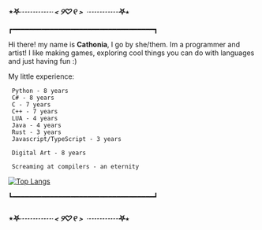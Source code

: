 ###    		⋆⛧*┈┈┈┈﹤୨♡୧﹥ ┈┈┈┈*⛧⋆
┏━━━━━━━━━━━━━━━━━━━━━━━━━━━━━━━━━━┓
 
 Hi there! my name is **Cathonia**, I go by she/them.
 Im a programmer and artist! I like making games, 
 exploring cool things you can do with languages and just having fun :)
 
 My little experience:
 ```
  Python - 8 years 
  C# - 8 years 
  C - 7 years 
  C++ - 7 years 
  LUA - 4 years
  Java - 4 years
  Rust - 3 years
  Javascript/TypeScript - 3 years
  
  Digital Art - 8 years
  
  Screaming at compilers - an eternity
```
[![Top Langs](https://github-readme-stats.vercel.app/api/top-langs/?username=CatFiji&layout=compact)](https://github.com/anuraghazra/github-readme-stats)


┗━━━━━━━━━━━━━━━━━━━━━━━━━━━━━━━━━━┛

###    		⋆⛧*┈┈┈┈﹤୨♡୧﹥ ┈┈┈┈*⛧⋆
